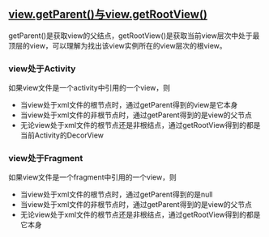 ## [view.getParent()与view.getRootView()](https://www.notion.so/view-getParent-view-getRootView-9f1293249a1b42819673dc0473bebef8)

getParent()是获取view的父结点，getRootView()是获取当前view层次中处于最顶层的view，可以理解为找出该view实例所在的view层次的根view。

### view处于Activity

如果view文件是一个activity中引用的一个view，则

- 当view处于xml文件的根节点时，通过getParent得到的view是它本身
- 当view处于xml文件的非根节点时，通过getParent得到的是view的父节点
- 无论view处于xml文件的根节点还是非根结点，通过getRootView得到的都是当前Activity的DecorView

### view处于Fragment

如果view文件是一个fragment中引用的一个view，则

- 当view处于xml文件的根节点时，通过getParent得到的是null
- 当view处于xml文件的非根节点时，通过getParent得到的是view的父节点
- 无论view处于xml文件的根节点还是非根结点，通过getRootView得到的都是它本身